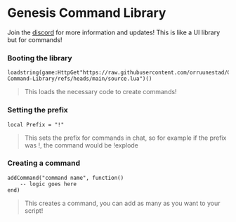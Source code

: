 # Genesis Command Library
Join the [discord](https://discord.gg/skibiditoilet) for more information and updates! This is like a UI library but for commands!

### Booting the library
```
loadstring(game:HttpGet"https://raw.githubusercontent.com/orruunestad/Genesis-Command-Library/refs/heads/main/source.lua")()
```
> This loads the necessary code to create commands!

### Setting the prefix
```
local Prefix = "!"
```
> This sets the prefix for commands in chat, so for example if the prefix was !, the command would be !explode

### Creating a command
```
addCommand("command name", function()
    -- logic goes here
end)
```
> This creates a command, you can add as many as you want to your script!
